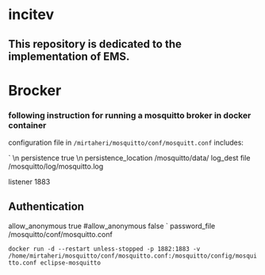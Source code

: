 # incitev
## This repository is dedicated to the implementation of EMS.

# Brocker

### following instruction for running a mosquitto broker in docker container

configuration file in `/mirtaheri/mosquitto/conf/mosquitt.conf` includes:

`
\n persistence true
\n persistence_location /mosquitto/data/
log_dest file /mosquitto/log/mosquitto.log

listener 1883
## Authentication ##
allow_anonymous true
#allow_anonymous false
`
password_file /mosquitto/conf/mosquitto.conf


`docker run -d --restart unless-stopped -p 1882:1883 -v /home/mirtaheri/mosquitto/conf/mosquitto.conf:/mosquitto/config/mosquitto.conf eclipse-mosquitto`
